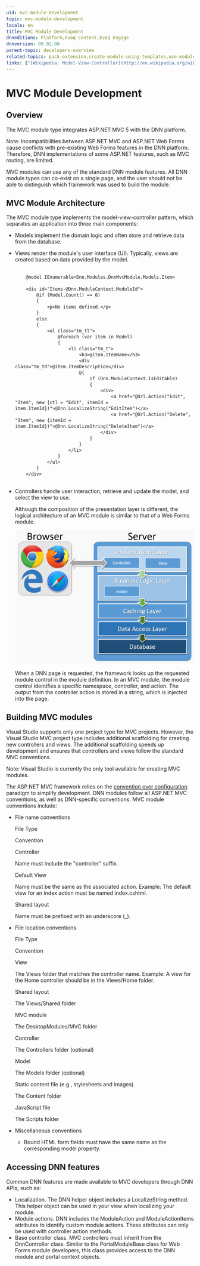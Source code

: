 ```yaml
---
uid: mvc-module-development
topic: mvc-module-development
locale: en
title: MVC Module Development
dnneditions: Platform,Evoq Content,Evoq Engage
dnnversion: 09.02.00
parent-topic: developers-overview
related-topics: pack-extension,create-module-using-templates,use-module-creator,providers
links: ["[Wikipedia: Model-View-Controller](http://en.wikipedia.org/wiki/Model%E2%80%93view%E2%80%93controller)"]
---
```


# MVC Module Development

## Overview

The MVC module type integrates ASP.NET MVC 5 with the DNN platform.

Note: Incompatibilities between ASP.NET MVC and ASP.NET Web Forms cause conflicts with pre-existing Web Forms features in the DNN platform. Therefore, DNN implementations of some ASP.NET features, such as MVC routing, are limited.

MVC modules can use any of the standard DNN module features. All DNN module types can co-exist on a single page, and the user should not be able to distinguish which framework was used to build the module.

## MVC Module Architecture

The MVC module type implements the model-view-controller pattern, which separates an application into three main components:

*   Models implement the domain logic and often store and retrieve data from the database.
*   Views render the module's user interface (UI). Typically, views are created based on data provided by the model.
    
    ```
     
        @model IEnumerable<Dnn.Modules.DnnMvcModule.Models.Item>
    
        <div id="Items-@Dnn.ModuleContext.ModuleId">
            @if (Model.Count() == 0)
            {
                <p>No items defined.</p>
            }
            else
            {
                <ul class="tm_tl">
                    @foreach (var item in Model)
                    {
                        <li class="tm_t">
                            <h3>@item.ItemName</h3>
                            <div class="tm_td">@item.ItemDescription</div>
                            @{
                                if (Dnn.ModuleContext.IsEditable)
                                {
                                    <div>
                                        <a href="@Url.Action("Edit", "Item", new {ctl = "Edit", itemId = item.ItemId})">@Dnn.LocalizeString("EditItem")</a>
                                        <a href="@Url.Action("Delete", "Item", new {itemId = item.ItemId})">@Dnn.LocalizeString("DeleteItem")</a>
                                    </div>
                                }
                            }
                        </li>
                    }
                </ul>
            }
        </div>
                        
    ```
    
*   Controllers handle user interaction, retrieve and update the model, and select the view to use.
    
    Although the composition of the presentation layer is different, the logical architecture of an MVC module is similar to that of a Web Forms module.
    
      
    
    ![Logical architecture of an MVC module](/images/gra-module-architecture-mvc.png)
    
      
    
    When a DNN page is requested, the framework looks up the requested module control in the module definition. In an MVC module, the module control identifies a specific namespace, controller, and action. The output from the controller action is stored in a string, which is injected into the page.
    

## Building MVC modules

Visual Studio supports only one project type for MVC projects. However, the Visual Studio MVC project type includes additional scaffolding for creating new controllers and views. The additional scaffolding speeds up development and ensures that controllers and views follow the standard MVC conventions.

Note: Visual Studio is currently the only tool available for creating MVC modules.

The ASP.NET MVC framework relies on the [convention over configuration](http://en.wikipedia.org/wiki/Convention_over_configuration) paradigm to simplify development. DNN modules follow all ASP.NET MVC conventions, as well as DNN-specific conventions. MVC module conventions include:

*   File name conventions
    
    File Type
    
    Convention
    
    Controller
    
    Name must include the "controller" suffix.
    
    Default View
    
    Name must be the same as the associated action. Example: The default view for an index action must be named index.cshtml.
    
    Shared layout
    
    Name must be prefixed with an underscore (_).
    
*   File location conventions
    
    File Type
    
    Convention
    
    View
    
    The Views folder that matches the controller name. Example: A view for the Home controller should be in the Views/Home folder.
    
    Shared layout
    
    The Views/Shared folder
    
    MVC module
    
    The DesktopModules/MVC folder
    
    Controller
    
    The Controllers folder (optional)
    
    Model
    
    The Models folder (optional)
    
    Static content file (e.g., stylesheets and images)
    
    The Content folder
    
    JavaScript file
    
    The Scripts folder
    
*   Miscellaneous conventions
    *   Bound HTML form fields must have the same name as the corresponding model property.

## Accessing DNN features

Common DNN features are made available to MVC developers through DNN APIs, such as:

*   Localization. The DNN helper object includes a LocalizeString method. This helper object can be used in your view when localizing your module.
*   Module actions. DNN includes the ModuleAction and ModuleActionItems attributes to identify custom module actions. These attributes can only be used with controller action methods.
*   Base controller class. MVC controllers must inherit from the DnnController class. Similar to the PortalModuleBase class for Web Forms module developers, this class provides access to the DNN module and portal context objects.